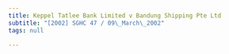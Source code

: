 ```yaml
---
title: Keppel Tatlee Bank Limited v Bandung Shipping Pte Ltd
subtitle: "[2002] SGHC 47 / 09\_March\_2002"
tags: null

---
```


